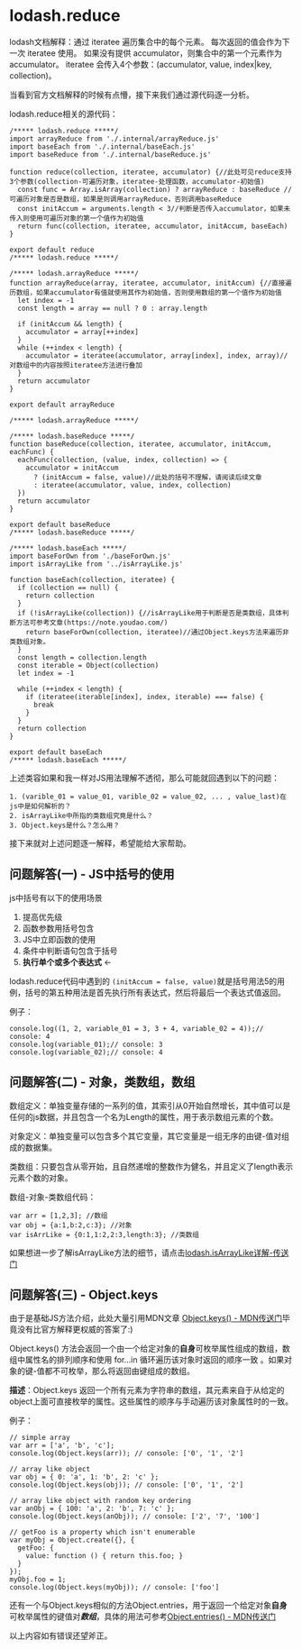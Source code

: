 # lodash.reduce
lodash文档解释：通过 iteratee 遍历集合中的每个元素。 每次返回的值会作为下一次 iteratee 使用。 如果没有提供 accumulator，则集合中的第一个元素作为 accumulator。 iteratee 会传入4个参数：(accumulator, value, index|key, collection)。

当看到官方文档解释的时候有点懵，接下来我们通过源代码逐一分析。

lodash.reduce相关的源代码：
```
/***** lodash.reduce *****/
import arrayReduce from './.internal/arrayReduce.js'
import baseEach from './.internal/baseEach.js'
import baseReduce from './.internal/baseReduce.js'

function reduce(collection, iteratee, accumulator) {//此处可见reduce支持3个参数(collection-可遍历对象，iteratee-处理函数，accumulator-初始值)
  const func = Array.isArray(collection) ? arrayReduce : baseReduce //可遍历对象是否是数组，如果是则调用arrayReduce，否则调用baseReduce
  const initAccum = arguments.length < 3//判断是否传入accumulator，如果未传入则使用可遍历对象的第一个值作为初始值
  return func(collection, iteratee, accumulator, initAccum, baseEach)
}

export default reduce
/***** lodash.reduce *****/

/***** lodash.arrayReduce *****/
function arrayReduce(array, iteratee, accumulator, initAccum) {//直接遍历数组，如果accumulator有值就使用其作为初始值，否则使用数组的第一个值作为初始值
  let index = -1
  const length = array == null ? 0 : array.length

  if (initAccum && length) {
    accumulator = array[++index]
  }
  while (++index < length) {
    accumulator = iteratee(accumulator, array[index], index, array)//对数组中的内容按照iteratee方法进行叠加
  }
  return accumulator
}

export default arrayReduce

/***** lodash.arrayReduce *****/

/***** lodash.baseReduce *****/
function baseReduce(collection, iteratee, accumulator, initAccum, eachFunc) {
  eachFunc(collection, (value, index, collection) => {
    accumulator = initAccum
      ? (initAccum = false, value)//此处的括号不理解，请阅读后续文章
      : iteratee(accumulator, value, index, collection)
  })
  return accumulator
}

export default baseReduce
/***** lodash.baseReduce *****/

/***** lodash.baseEach *****/
import baseForOwn from './baseForOwn.js'
import isArrayLike from '../isArrayLike.js'

function baseEach(collection, iteratee) {
  if (collection == null) {
    return collection
  }
  if (!isArrayLike(collection)) {//isArrayLike用于判断是否是类数组，具体判断方法可参考文章(https://note.youdao.com/)
    return baseForOwn(collection, iteratee)//通过Object.keys方法来遍历非类数组对象。
  }
  const length = collection.length
  const iterable = Object(collection)
  let index = -1

  while (++index < length) {
    if (iteratee(iterable[index], index, iterable) === false) {
      break
    }
  }
  return collection
}

export default baseEach
/***** lodash.baseEach *****/
```

上述类容如果和我一样对JS用法理解不透彻，那么可能就回遇到以下的问题：
    
    1. (varible_01 = value_01, varible_02 = value_02, ... , value_last)在js中是如何解析的？
    2. isArrayLike中所指的类数组究竟是什么？
    3. Object.keys是什么？怎么用？

接下来就对上述问题逐一解释，希望能给大家帮助。

## 问题解答(一) - JS中括号的使用

js中括号有以下的使用场景

 1. 提高优先级
 2. 函数参数用括号包含
 3. JS中立即函数的使用
 4. 条件中判断语句包含于括号
 5. **执行单个或多个表达式** <- 

lodash.reduce代码中遇到的 ```(initAccum = false, value)```就是括号用法5的用例，括号的第五种用法是首先执行所有表达式，然后将最后一个表达式值返回。

例子：
```
console.log((1, 2, variable_01 = 3, 3 + 4, variable_02 = 4));// console: 4
console.log(variable_01);// console: 3
console.log(variable_02);// console: 4
```

## 问题解答(二) - 对象，类数组，数组

数组定义：单独变量存储的一系列的值，其索引从0开始自然增长，其中值可以是任何的js数据，并且包含一个名为Length的属性，用于表示数组元素的个数。

对象定义：单独变量可以包含多个其它变量，其它变量是一组无序的由键-值对组成的数据集。

类数组：只要包含从零开始，且自然递增的整数作为健名，并且定义了length表示元素个数的对象。

数组-对象-类数组代码：
```
var arr = [1,2,3]; //数组
var obj = {a:1,b:2,c:3}; //对象
var isArrLike = {0:1,1:2,2:3,length:3}; //类数组
```
如果想进一步了解isArrayLike方法的细节，请点击[lodash.isArrayLike详解-传送门]()

## 问题解答(三) - Object.keys
由于是基础JS方法介绍，此处大量引用MDN文章 [Object.keys() - MDN传送门]()毕竟没有比官方解释更权威的答案了:)

Object.keys() 方法会返回一个由一个给定对象的**自身**可枚举属性组成的数组，数组中属性名的排列顺序和使用 for...in 循环遍历该对象时返回的顺序一致 。如果对象的键-值都不可枚举，那么将返回由键组成的数组。

**描述**：Object.keys 返回一个所有元素为字符串的数组，其元素来自于从给定的object上面可直接枚举的属性。这些属性的顺序与手动遍历该对象属性时的一致。

例子：
```
// simple array
var arr = ['a', 'b', 'c'];
console.log(Object.keys(arr)); // console: ['0', '1', '2']

// array like object
var obj = { 0: 'a', 1: 'b', 2: 'c' };
console.log(Object.keys(obj)); // console: ['0', '1', '2']

// array like object with random key ordering
var anObj = { 100: 'a', 2: 'b', 7: 'c' };
console.log(Object.keys(anObj)); // console: ['2', '7', '100']

// getFoo is a property which isn't enumerable
var myObj = Object.create({}, {
  getFoo: {
    value: function () { return this.foo; }
  } 
});
myObj.foo = 1;
console.log(Object.keys(myObj)); // console: ['foo']
```

还有一个与Object.keys相似的方法Object.entries，用于返回一个给定对象**自身**可枚举属性的键值对***数组***，具体的用法可参考[Object.entries() - MDN传送门](https://developer.mozilla.org/zh-CN/docs/Web/JavaScript/Reference/Global_Objects/Object/entries)

以上内容如有错误还望斧正。
